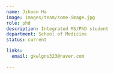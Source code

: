 ```yaml
---
name: Jihoon Ha
image: images/team/some-image.jpg
role: phd
description: Integrated MS/PhD student
department: School of Medicine
status: current

links:
  email: gkwlgns323@naver.com
 
---
```



